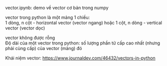 vector.ipynb: demo về vector cơ bản trong numpy  

vector trong python là một mảng 1 chiều:  
 1 dòng, n cột - horizontal vector (vector ngang) hoặc
 1 cột, n dòng - vertical vector (vector dọc)

vector không được rỗng  
Độ dài của một vector trong python: số lượng phần tử cấp cao nhất (nhưng phải cùng cấp) của vector (mảng) đó

Khái niệm vector: 
https://www.journaldev.com/46432/vectors-in-python